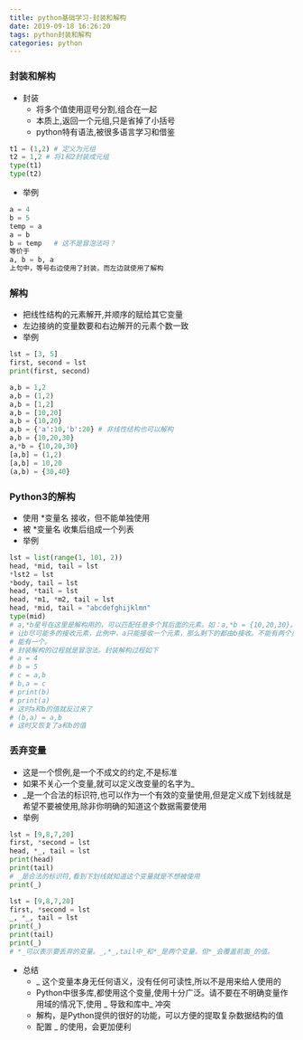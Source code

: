 ```yaml
---
title: python基础学习-封装和解构
date: 2019-09-18 16:26:20
tags: python封装和解构
categories: python
---
```


### 封装和解构

- 封装
  - 将多个值使用逗号分割,组合在一起
  - 本质上,返回一个元组,只是省掉了小括号
  - python特有语法,被很多语言学习和借鉴

```python
t1 = (1,2) # 定义为元组
t2 = 1,2 # 将1和2封装成元组
type(t1)
type(t2)
```

- 举例

```python
a = 4
b = 5
temp = a
a = b
b = temp   # 这不是冒泡法吗？
等价于
a, b = b, a
上句中，等号右边使用了封装，而左边就使用了解构
```



### 解构

- 把线性结构的元素解开,并顺序的赋给其它变量
- 左边接纳的变量数要和右边解开的元素个数一致
- 举例

```python
lst = [3, 5]
first, second = lst
print(first, second)

a,b = 1,2
a,b = (1,2)
a,b = [1,2]
a,b = [10,20]
a,b = {10,20}
a,b = {'a':10,'b':20} # 非线性结构也可以解构
a,b = {10,20,30}
a,*b = {10,20,30}
[a,b] = (1,2)
[a,b] = 10,20
(a,b) = {30,40}
```



### Python3的解构

- 使用 *变量名  接收，但不能单独使用
- 被 *变量名  收集后组成一个列表
- 举例

```python
lst = list(range(1, 101, 2))
head, *mid, tail = lst
*lst2 = lst
*body, tail = lst
head, *tail = lst
head, *m1, *m2, tail = lst
head, *mid, tail = "abcdefghijklmn"
type(mid)
# a,*b星号在这里是解构用的，可以匹配任意多个其后面的元素。如：a,*b = {10,20,30}。也就是
# 让b尽可能多的接收元素，此例中，a只能接收一个元素，那么剩下的都由b接收。不能有两个星号，只
# 能有一个。
# 封装解构的过程就是冒泡法。封装解构过程如下
# a = 4
# b = 5
# c = a,b
# b,a = c
# print(b)
# print(a)
# 这时a和b的值就反过来了
# (b,a) = a,b
# 这时又恢复了a和b的值 
```



### 丢弃变量

- 这是一个惯例,是一个不成文的约定,不是标准
- 如果不关心一个变量,就可以定义改变量的名字为_
- _是一个合法的标识符,也可以作为一个有效的变量使用,但是定义成下划线就是希望不要被使用,除非你明确的知道这个数据需要使用
- 举例

```python
lst = [9,8,7,20]
first, *second = lst
head, *_, tail = lst
print(head)
print(tail)
# _是合法的标识符,看到下划线就知道这个变量就是不想被使用
print(_)

lst = [9,8,7,20]
first, *second = lst
_, *_, tail = lst
print(_)
print(tail)
print(_)
# *_可以表示要丢弃的变量。_,*_,tail中_和*_是两个变量。但*_会覆盖前面_的值。
```

- 总结
  - _ 这个变量本身无任何语义，没有任何可读性,所以不是用来给人使用的
  - Python中很多库,都使用这个变量,使用十分广泛。请不要在不明确变量作用域的情况下,使用 _ 导致和库中_ 冲突
  - 解构，是Python提供的很好的功能，可以方便的提取复杂数据结构的值
  - 配置 _ 的使用，会更加便利

